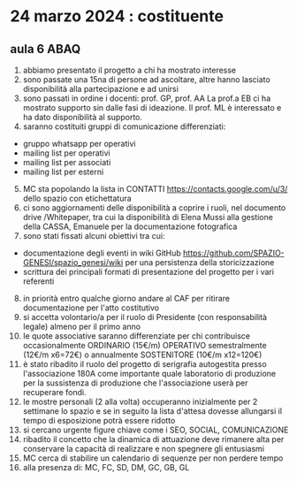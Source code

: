 # 24 marzo 2024 : costituente
## aula 6 ABAQ
1. abbiamo presentato il progetto a chi ha mostrato interesse
2. sono passate una 15na di persone ad ascoltare, altre hanno lasciato disponibilità alla partecipazione e ad unirsi
3. sono passati in ordine i docenti: prof. GP, prof. AA La prof.a EB ci ha mostrato supporto sin dalle fasi di ideazione. Il prof. ML è interessato e ha dato disponibilità al supporto.
4. saranno costituiti gruppi di comunicazione differenziati:
- gruppo whatsapp per operativi
- mailing list per operativi 
- mailing list per associati
- mailing list per esterni
5. MC sta popolando la lista in CONTATTI https://contacts.google.com/u/3/ dello spazio con etichettatura
6. ci sono aggiornamenti delle disponibilità a coprire i ruoli, nel documento drive /Whitepaper, tra cui la disponibilità di Elena Mussi alla gestione della CASSA, Emanuele per la documentazione fotografica
5. sono stati fissati alcuni obiettivi tra cui:
- documentazione degli eventi in wiki GitHub https://github.com/SPAZIO-GENESI/spazio_genesi/wiki per una persistenza della storicizzazione
- scrittura dei principali formati di presentazione del progetto per i vari referenti
8. in priorità entro qualche giorno andare al CAF per ritirare documentazione per l'atto costitutivo
9. si accetta volontario/a per il ruolo di Presidente (con responsabilità legale) almeno per il primo anno
10. le quote associative saranno differenziate per chi contribuisce occasionalmente ORDINARIO (15€/m) OPERATIVO semestralmente (12€/m x6=72€) o annualmente SOSTENITORE (10€/m x12=120€)
11. è stato ribadito il ruolo del progetto di serigrafia autogestita presso l'associazione 180A come importante quale laboratorio di produzione per la sussistenza di produzione che l'associazione userà per recuperare fondi.
12. le mostre personali (2 alla volta) occuperanno inizialmente per 2 settimane lo spazio e se in seguito la lista d'attesa dovesse allungarsi il tempo di esposizione potrà essere ridotto
13. si cercano urgente figure chiave come i SEO, SOCIAL, COMUNICAZIONE
14. ribadito il concetto che la dinamica di attuazione deve rimanere alta per conservare la capacità di realizzare e non spegnere gli entusiasmi
15. MC cerca di stabilire un calendario di sequenze per non perdere tempo
16. alla presenza di:
MC, FC, SD, DM, GC, GB, GL
